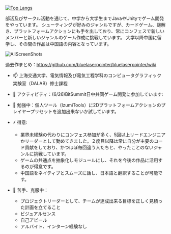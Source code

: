 [![Top Langs](https://github-readme-stats.vercel.app/api/top-langs/?username=bluelaserpointer&layout=compact&theme=onedark)](https://github.com/anuraghazra/github-readme-stats)

部活及びサークル活動を通じて、中学から大学生までJavaやUnityでゲーム開発をやっています。
シューティングが好みのジャンルですが、カードゲーム、謎解き、プラットフォームアクションにも手を出しており、常にコンフェスで新しいメンバーと新しいジャンルのゲーム作成に挑戦しています。
大学以降中国に留学し、その間の作品は中国語の内容となっています。

![AllScreenShots](https://github.com/bluelaserpointer/bluelaserpointer/assets/39490836/0f0106be-7153-4098-b2c7-03fa3256a4ec)

過去作まとめ：https://github.com/bluelaserpointer/bluelaserpointer/wiki

- 📫 上海交通大学、電気情報及び電気工程学科のコンピュータグラフィック実験室（DALAB）修士課程
- 🔭 アクティビティ：(6/26)BitSummit日中共同ゲーム開発に参加しています:
- 🌱 勉強中：個人ツール（IzumiTools）に2Dプラットフォームアクションのプレイヤープリセットを追加出来ないか試しています。

- ⚡ 得意:
  - 業界未経験の代わりにコンフェス参加が多く、5回以上リードエンジニアかリーダーとして勤めてきました。２度目以降は常に自分が主要のコード貢献をしており、かつほぼ毎回違う人たちと、やったことのないジャンルに挑戦しています。
  - ゲームの共通点を抽象化しモジュールにし、それを今後の作品に活用するのが得意です。
  - 中国語をネイティブとスムーズに話し、日本語と翻訳することが可能です。
- 🤔 苦手、克服中：
  - プロジェクトリーダーとして、チームが達成出来る目標を正しく見積った計画を立てること
  - ビジュアルセンス
  - 自己アピール
  - アルバイト、インターン経験なし
<!--
**bluelaserpointer/bluelaserpointer** is a ✨ _special_ ✨ repository because its `README.md` (this file) appears on your GitHub profile.

Here are some ideas to get you started:

- 🔭 I’m currently working on ...
- 🌱 I’m currently learning ...
- 👯 I’m looking to collaborate on ...
- 🤔 I’m looking for help with ...
- 💬 Ask me about ...
- 📫 How to reach me: ...
- 😄 Pronouns: ...
- ⚡ Fun fact: ...
-->
